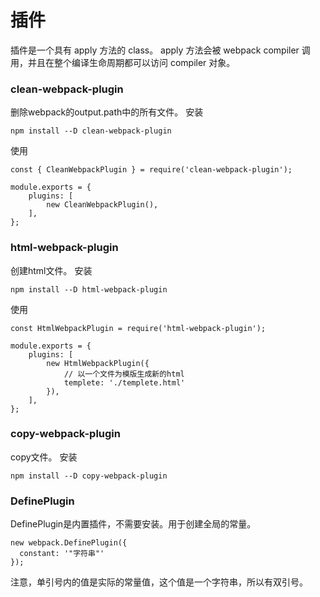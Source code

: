 插件
===

插件是一个具有 apply 方法的 class。
apply 方法会被 webpack compiler 调用，并且在整个编译生命周期都可以访问 compiler 对象。

### clean-webpack-plugin
删除webpack的output.path中的所有文件。
安装
```
npm install --D clean-webpack-plugin
```

使用
```
const { CleanWebpackPlugin } = require('clean-webpack-plugin');

module.exports = {
    plugins: [
        new CleanWebpackPlugin(),
    ],
};
```
### html-webpack-plugin
创建html文件。
安装
```
npm install --D html-webpack-plugin
```

使用
```
const HtmlWebpackPlugin = require('html-webpack-plugin');

module.exports = {
    plugins: [
        new HtmlWebpackPlugin({
            // 以一个文件为模版生成新的html
            templete: './templete.html'
        }),
    ],
};
```

### copy-webpack-plugin
copy文件。
安装
```
npm install --D copy-webpack-plugin
```

### DefinePlugin
DefinePlugin是内置插件，不需要安装。用于创建全局的常量。
```
new webpack.DefinePlugin({
  constant: '"字符串"'
});
```
注意，单引号内的值是实际的常量值，这个值是一个字符串，所以有双引号。